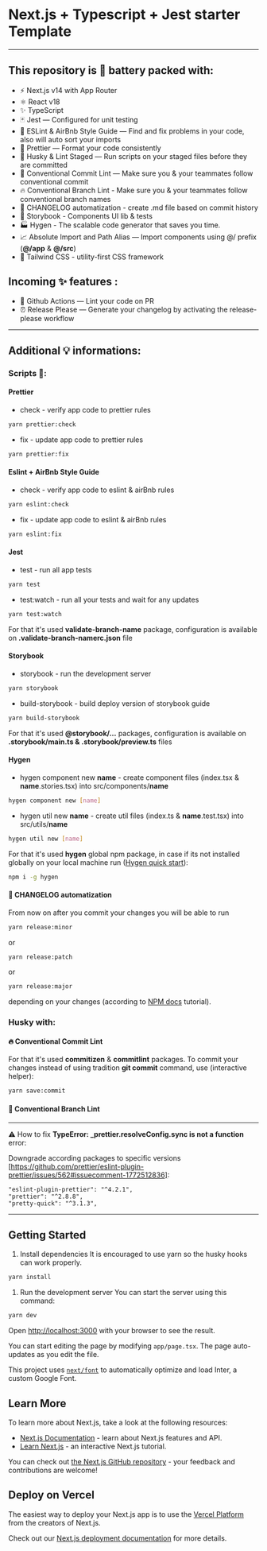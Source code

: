 # Next.js + Typescript + Jest starter Template

---

## This repository is 🔋 battery packed with:

- ⚡️ Next.js v14 with App Router
- ⚛️ React v18
- ✨ TypeScript
- 🃏 Jest — Configured for unit testing
- 📏 ESLint & AirBnb Style Guide — Find and fix problems in your code, also will auto sort your imports
- 💖 Prettier — Format your code consistently
- 🐶 Husky & Lint Staged — Run scripts on your staged files before they are committed
- 🤖 Conventional Commit Lint — Make sure you & your teammates follow conventional commit
- 🔥 Conventional Branch Lint - Make sure you & your teammates follow conventional branch names
- 🐙 CHANGELOG automatization - create .md file based on commit history
- 📖 Storybook - Components UI lib & tests
- 🏭 Hygen - The scalable code generator that saves you time.
- 📈 Absolute Import and Path Alias — Import components using @/ prefix (**@/app** & **@/src**)
- 🎀 Tailwind CSS - utility-first CSS framework

## Incoming ✨ features :

- 👷 Github Actions — Lint your code on PR
- ⏰ Release Please — Generate your changelog by activating the release-please workflow

---

## Additional 💡 informations:

### Scripts 📝:

#### Prettier

- check - verify app code to prettier rules

```bash
yarn prettier:check
```

- fix - update app code to prettier rules

```bash
yarn prettier:fix
```

#### Eslint + AirBnb Style Guide

- check - verify app code to eslint & airBnb rules

```bash
yarn eslint:check
```

- fix - update app code to eslint & airBnb rules

```bash
yarn eslint:fix
```

#### Jest

- test - run all app tests

```bash
yarn test
```

- test:watch - run all your tests and wait for any updates

```bash
yarn test:watch
```

For that it's used **validate-branch-name** package, configuration is available on **.validate-branch-namerc.json** file

#### Storybook

- storybook - run the development server

```bash
yarn storybook
```

- build-storybook - build deploy version of storybook guide

```bash
yarn build-storybook
```

For that it's used **@storybook/...** packages, configuration is available on **.storybook/main.ts & .storybook/preview.ts** files

#### Hygen

- hygen component new **name** - create component files (index.tsx & **name**.stories.tsx) into src/components/**name**

```bash
hygen component new [name]
```

- hygen util new **name** - create util files (index.ts & **name**.test.tsx) into src/utils/**name**

```bash
hygen util new [name]
```

For that it's used **hygen** global npm package, in case if its not installed globally on your local machine run ([Hygen quick start](https://www.hygen.io/docs/quick-start/)):

```bash
npm i -g hygen
```

#### 🐙 CHANGELOG automatization

From now on after you commit your changes you will be able to run

```bash
yarn release:minor
```

or

```bash
yarn release:patch
```

or

```bash
yarn release:major
```

depending on your changes (according to [NPM docs](https://docs.npmjs.com/about-semantic-versioning) tutorial).

### Husky with:

#### 🔥 Conventional Commit Lint

For that it's used **commitizen** & **commitlint** packages. To commit your changes instead of using tradition **git commit** command, use (interactive helper):

```bash
yarn save:commit
```

#### 🤖 Conventional Branch Lint

---

⚠️ How to fix **TypeError: \_prettier.resolveConfig.sync is not a function** error:

Downgrade according packages to specific versions [https://github.com/prettier/eslint-plugin-prettier/issues/562#issuecomment-1772512836]:

```
"eslint-plugin-prettier": "^4.2.1",
"prettier": "^2.8.8",
"pretty-quick": "^3.1.3",
```

---

## Getting Started

1. Install dependencies
   It is encouraged to use yarn so the husky hooks can work properly.

```bash
yarn install
```

1. Run the development server
   You can start the server using this command:

```bash
yarn dev
```

Open [http://localhost:3000](http://localhost:3000) with your browser to see the result.

You can start editing the page by modifying `app/page.tsx`. The page auto-updates as you edit the file.

This project uses [`next/font`](https://nextjs.org/docs/basic-features/font-optimization) to automatically optimize and load Inter, a custom Google Font.

## Learn More

To learn more about Next.js, take a look at the following resources:

- [Next.js Documentation](https://nextjs.org/docs) - learn about Next.js features and API.
- [Learn Next.js](https://nextjs.org/learn) - an interactive Next.js tutorial.

You can check out [the Next.js GitHub repository](https://github.com/vercel/next.js/) - your feedback and contributions are welcome!

## Deploy on Vercel

The easiest way to deploy your Next.js app is to use the [Vercel Platform](https://vercel.com/new?utm_medium=default-template&filter=next.js&utm_source=create-next-app&utm_campaign=create-next-app-readme) from the creators of Next.js.

Check out our [Next.js deployment documentation](https://nextjs.org/docs/deployment) for more details.
